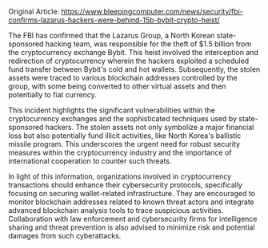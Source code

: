 Original Article: https://www.bleepingcomputer.com/news/security/fbi-confirms-lazarus-hackers-were-behind-15b-bybit-crypto-heist/

The FBI has confirmed that the Lazarus Group, a North Korean state-sponsored hacking team, was responsible for the theft of $1.5 billion from the cryptocurrency exchange Bybit. This heist involved the interception and redirection of cryptocurrency wherein the hackers exploited a scheduled fund transfer between Bybit's cold and hot wallets. Subsequently, the stolen assets were traced to various blockchain addresses controlled by the group, with some being converted to other virtual assets and then potentially to fiat currency.

This incident highlights the significant vulnerabilities within the cryptocurrency exchanges and the sophisticated techniques used by state-sponsored hackers. The stolen assets not only symbolize a major financial loss but also potentially fund illicit activities, like North Korea's ballistic missile program. This underscores the urgent need for robust security measures within the cryptocurrency industry and the importance of international cooperation to counter such threats.

In light of this information, organizations involved in cryptocurrency transactions should enhance their cybersecurity protocols, specifically focusing on securing wallet-related infrastructure. They are encouraged to monitor blockchain addresses related to known threat actors and integrate advanced blockchain analysis tools to trace suspicious activities. Collaboration with law enforcement and cybersecurity firms for intelligence sharing and threat prevention is also advised to minimize risk and potential damages from such cyberattacks.